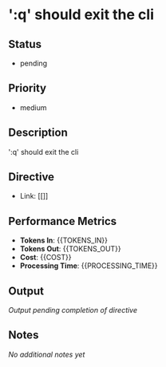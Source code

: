 # &#x27;:q&#x27; should exit the cli

## Status
- pending

## Priority  
- medium

## Description
&#x27;:q&#x27; should exit the cli

## Directive
- Link: [[]]

## Performance Metrics
- **Tokens In**: {{TOKENS_IN}}
- **Tokens Out**: {{TOKENS_OUT}}  
- **Cost**: {{COST}}
- **Processing Time**: {{PROCESSING_TIME}}

## Output
_Output pending completion of directive_

## Notes
_No additional notes yet_